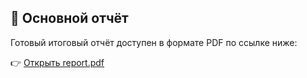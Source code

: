 ## 📄 Основной отчёт

Готовый итоговый отчёт доступен в формате PDF по ссылке ниже:

👉 [Открыть report.pdf](./report.pdf)
